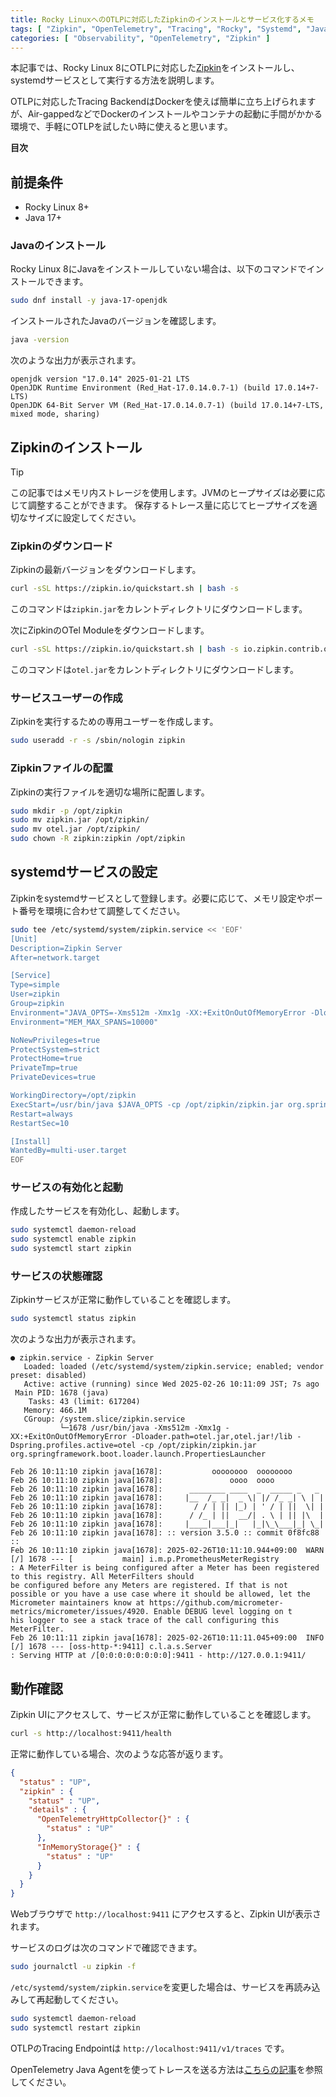 ```yaml
---
title: Rocky LinuxへのOTLPに対応したZipkinのインストールとサービス化するメモ
tags: [ "Zipkin", "OpenTelemetry", "Tracing", "Rocky", "Systemd", "Java" ]
categories: [ "Observability", "OpenTelemetry", "Zipkin" ]
---
```


本記事では、Rocky Linux 8にOTLPに対応した[Zipkin](https://zipkin.io/)をインストールし、systemdサービスとして実行する方法を説明します。

OTLPに対応したTracing BackendはDockerを使えば簡単に立ち上げられますが、Air-gappedなどでDockerのインストールやコンテナの起動に手間がかかる環境で、手軽にOTLPを試したい時に使えると思います。

**目次**
<!-- toc -->

## 前提条件

* Rocky Linux 8+
* Java 17+

### Javaのインストール

Rocky Linux 8にJavaをインストールしていない場合は、以下のコマンドでインストールできます。

```bash
sudo dnf install -y java-17-openjdk
```

インストールされたJavaのバージョンを確認します。

```bash
java -version
```

次のような出力が表示されます。

```
openjdk version "17.0.14" 2025-01-21 LTS
OpenJDK Runtime Environment (Red_Hat-17.0.14.0.7-1) (build 17.0.14+7-LTS)
OpenJDK 64-Bit Server VM (Red_Hat-17.0.14.0.7-1) (build 17.0.14+7-LTS, mixed mode, sharing)
```

## Zipkinのインストール

> [!TIP]
> この記事ではメモリ内ストレージを使用します。JVMのヒープサイズは必要に応じて調整することができます。
> 保存するトレース量に応じてヒープサイズを適切なサイズに設定してください。

### Zipkinのダウンロード

Zipkinの最新バージョンをダウンロードします。

```bash
curl -sSL https://zipkin.io/quickstart.sh | bash -s
```

このコマンドは`zipkin.jar`をカレントディレクトリにダウンロードします。

次にZipkinのOTel Moduleをダウンロードします。

```bash
curl -sSL https://zipkin.io/quickstart.sh | bash -s io.zipkin.contrib.otel:zipkin-module-otel:LATEST:module otel.jar
```

このコマンドは`otel.jar`をカレントディレクトリにダウンロードします。

### サービスユーザーの作成

Zipkinを実行するための専用ユーザーを作成します。

```bash
sudo useradd -r -s /sbin/nologin zipkin
```

### Zipkinファイルの配置

Zipkinの実行ファイルを適切な場所に配置します。

```bash
sudo mkdir -p /opt/zipkin
sudo mv zipkin.jar /opt/zipkin/
sudo mv otel.jar /opt/zipkin/
sudo chown -R zipkin:zipkin /opt/zipkin
```

## systemdサービスの設定

Zipkinをsystemdサービスとして登録します。必要に応じて、メモリ設定やポート番号を環境に合わせて調整してください。

```bash
sudo tee /etc/systemd/system/zipkin.service << 'EOF'
[Unit]
Description=Zipkin Server
After=network.target

[Service]
Type=simple
User=zipkin
Group=zipkin
Environment="JAVA_OPTS=-Xms512m -Xmx1g -XX:+ExitOnOutOfMemoryError -Dloader.path='otel.jar,otel.jar!/lib' -Dspring.profiles.active=otel"
Environment="MEM_MAX_SPANS=10000"

NoNewPrivileges=true
ProtectSystem=strict
ProtectHome=true
PrivateTmp=true
PrivateDevices=true

WorkingDirectory=/opt/zipkin
ExecStart=/usr/bin/java $JAVA_OPTS -cp /opt/zipkin/zipkin.jar org.springframework.boot.loader.launch.PropertiesLauncher
Restart=always
RestartSec=10

[Install]
WantedBy=multi-user.target
EOF
```

### サービスの有効化と起動

作成したサービスを有効化し、起動します。

```bash
sudo systemctl daemon-reload
sudo systemctl enable zipkin
sudo systemctl start zipkin
```

### サービスの状態確認

Zipkinサービスが正常に動作していることを確認します。

```bash
sudo systemctl status zipkin
```

次のような出力が表示されます。

```
● zipkin.service - Zipkin Server
   Loaded: loaded (/etc/systemd/system/zipkin.service; enabled; vendor preset: disabled)
   Active: active (running) since Wed 2025-02-26 10:11:09 JST; 7s ago
 Main PID: 1678 (java)
    Tasks: 43 (limit: 617204)
   Memory: 466.1M
   CGroup: /system.slice/zipkin.service
           └─1678 /usr/bin/java -Xms512m -Xmx1g -XX:+ExitOnOutOfMemoryError -Dloader.path=otel.jar,otel.jar!/lib -Dspring.profiles.active=otel -cp /opt/zipkin/zipkin.jar org.springframework.boot.loader.launch.PropertiesLauncher

Feb 26 10:11:10 zipkin java[1678]:           oooooooo  oooooooo
Feb 26 10:11:10 zipkin java[1678]:               oooo  oooo
Feb 26 10:11:10 zipkin java[1678]:      ________ ____  _  _____ _   _
Feb 26 10:11:10 zipkin java[1678]:     |__  /_ _|  _ \| |/ /_ _| \ | |
Feb 26 10:11:10 zipkin java[1678]:       / / | || |_) | ' / | ||  \| |
Feb 26 10:11:10 zipkin java[1678]:      / /_ | ||  __/| . \ | || |\  |
Feb 26 10:11:10 zipkin java[1678]:     |____|___|_|   |_|\_\___|_| \_|
Feb 26 10:11:10 zipkin java[1678]: :: version 3.5.0 :: commit 0f8fc88 ::
Feb 26 10:11:10 zipkin java[1678]: 2025-02-26T10:11:10.944+09:00  WARN [/] 1678 --- [           main] i.m.p.PrometheusMeterRegistry            : A MeterFilter is being configured after a Meter has been registered to this registry. All MeterFilters should 
be configured before any Meters are registered. If that is not possible or you have a use case where it should be allowed, let the Micrometer maintainers know at https://github.com/micrometer-metrics/micrometer/issues/4920. Enable DEBUG level logging on t
his logger to see a stack trace of the call configuring this MeterFilter.
Feb 26 10:11:11 zipkin java[1678]: 2025-02-26T10:11:11.045+09:00  INFO [/] 1678 --- [oss-http-*:9411] c.l.a.s.Server                           : Serving HTTP at /[0:0:0:0:0:0:0:0]:9411 - http://127.0.0.1:9411/
```

## 動作確認

Zipkin UIにアクセスして、サービスが正常に動作していることを確認します。

```bash
curl -s http://localhost:9411/health
```

正常に動作している場合、次のような応答が返ります。

```json
{
  "status" : "UP",
  "zipkin" : {
    "status" : "UP",
    "details" : {
      "OpenTelemetryHttpCollector{}" : {
        "status" : "UP"
      },
      "InMemoryStorage{}" : {
        "status" : "UP"
      }
    }
  }
}
```

Webブラウザで `http://localhost:9411` にアクセスすると、Zipkin UIが表示されます。

サービスのログは次のコマンドで確認できます。
```bash
sudo journalctl -u zipkin -f
```

`/etc/systemd/system/zipkin.service`を変更した場合は、サービスを再読み込みして再起動してください。

```bash
sudo systemctl daemon-reload
sudo systemctl restart zipkin
```

OTLPのTracing Endpointは `http://localhost:9411/v1/traces` です。

OpenTelemetry Java Agentを使ってトレースを送る方法は[こちらの記事](/entries/827)を参照してください。
